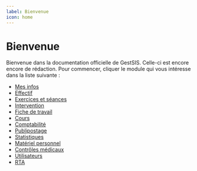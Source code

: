 ```yaml
---
label: Bienvenue
icon: home
---
```


# Bienvenue

Bienvenue dans la documentation officielle de GestSIS. Celle-ci est encore encore de rédaction. Pour commencer, cliquer le module qui vous intéresse dans la liste suivante :

- [Mes infos](modules/mes-infos)
- [Effectif](modules/effectif)
- [Exercices et séances](modules/exercice)
- [Intervention](modules/intervention)
- [Fiche de travail](modules/fiche-travail)
- [Cours](modules/cours)
- [Comptabilité](modules/comptabilite)
- [Publipostage](modules/publipostage)
- [Statistiques](modules/statistique)
- [Matériel personnel](modules/materiel-personnel)
- [Contrôles médicaux](modules/controles-medicaux)
- [Utilisateurs](modules/utilisateurs)
- [RTA](modules/rta)

<!-- ## GestSIS Mobile

GestSIS Mobile est une application mobile permettant la saisie des rapports d'interventions et des présences aux exercices en mode hors ligne.

- [GestSIS Mobile](gestsis-mobile) -->
